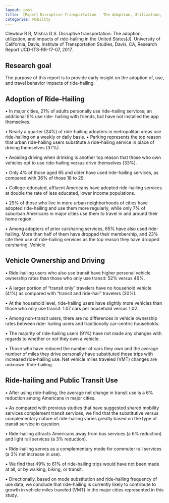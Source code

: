 ```yaml
---
layout: post
title: 【Paper】Disruptive Transportation - The Adoption, Utilization, and Impacts of Ride-Hailing in the United States
categories: Mobility
---
```


Clewlow R R, Mishra G S. Disruptive transportation: The adoption, utilization, and impacts of ride-hailing in the United States[J]. University of California, Davis, Institute of Transportation Studies, Davis, CA, Research Report UCD-ITS-RR-17-07, 2017.

## Research goal

The purpose of this report is to provide early insight on the adoption of, use, and travel behavior impacts of ride-hailing.

## Adoption of Ride-Hailing

• In major cities, 21% of adults personally use ride-hailing services; an additional 9% use ride- hailing with friends, but have not installed the app themselves.

• Nearly a quarter (24%) of ride-hailing adopters in metropolitan areas use ride-hailing on a weekly or daily basis.
• Parking represents the top reason that urban ride-hailing users substitute a ride-hailing service in place of driving themselves (37%).

• Avoiding driving when drinking is another top reason that those who own vehicles opt to use ride-hailing versus drive themselves (33%).

• Only 4% of those aged 65 and older have used ride-hailing services, as compared with 36% of those 18 to 29.


• College-educated, affluent Americans have adopted ride-hailing services at double the rate of less educated, lower income populations.

• 29% of those who live in more urban neighborhoods of cities have adopted ride-hailing and use them more regularly, while only 7% of suburban Americans in major cities use them to travel in and around their home region.

• Among adopters of prior carsharing services, 65% have also used ride-hailing. More than half of them have dropped their membership, and 23% cite their use of ride-hailing services as the top reason they have dropped carsharing.
Vehicle

## Vehicle Ownership and Driving

• Ride-hailing users who also use transit have higher personal vehicle ownership rates than those who only use transit: 52% versus 46%.

• A larger portion of “transit only” travelers have no household vehicle (41%) as compared with “transit and ride-hail” travelers (30%).

• At the household level, ride-hailing users have slightly more vehicles than those who only use transit: 1.07 cars per household versus 1.02.

• Among non-transit users, there are no differences in vehicle ownership rates between ride- hailing users and traditionally car-centric households.

• The majority of ride-hailing users (91%) have not made any changes with regards to whether or not they own a vehicle.

• Those who have reduced the number of cars they own and the average number of miles they drive personally have substituted those trips with increased ride-hailing use. Net vehicle miles traveled (VMT) changes are unknown.
Ride-hailing.

## Ride-hailing and Public Transit Use

• After using ride-hailing, the average net change in transit use is a 6% reduction among Americans in major cities.

• As compared with previous studies that have suggested shared mobility services complement transit services, we find that the substitutive versus complementary nature of ride-hailing varies greatly based on the type of transit service in question.

• Ride-hailing attracts Americans away from bus services (a 6% reduction) and light rail services (a 3% reduction).

• Ride-hailing serves as a complementary mode for commuter rail services (a 3% net increase in use).

• We find that 49% to 61% of ride-hailing trips would have not been made at all, or by walking, biking, or transit.

• Directionally, based on mode substitution and ride-hailing frequency of use data, we conclude that ride-hailing is currently likely to contribute to growth in vehicle miles traveled (VMT) in the major cities represented in this study.